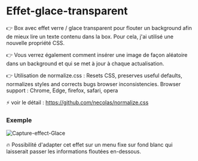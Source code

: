 # Effet-glace-transparent

👉 Box avec effet verre / glace transparent pour flouter un background afin de mieux lire un texte contenu dans la box.
Pour cela, j'ai utilisé une nouvelle propriété CSS.

👉 Vous verrez également comment insérer une image de façon aléatoire dans un background et qui se met à jour à chaque actualisation.

👉 Utilisation de normalize.css : Resets CSS, preserves useful defaults, normalizes styles and corrects bugs browser inconsistencies.
    Browser support : Chrome, Edge, firefox, safari, opera

⚡ voir le détail :  https://github.com/necolas/normalize.css


### Exemple 

![Capture-effect-Glace](https://user-images.githubusercontent.com/52313745/110492316-5c112300-80f2-11eb-8784-2e472758aee6.PNG)

🔥 Possibilité d'adapter cet effet sur un menu fixe sur fond blanc qui laisserait passer les informations floutées en-dessous.
